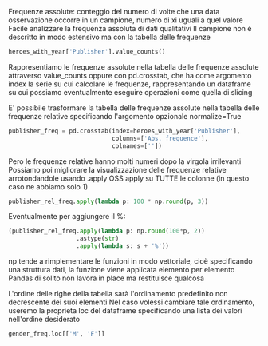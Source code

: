 Frequenze assolute: conteggio del numero di volte che una data osservazione occorre in un campione, numero di xi uguali a quel valore
Facile analizzare la frequenza assoluta di dati qualitativi
Il campione non è descritto in modo estensivo ma con la tabella delle frequenze
```python
heroes_with_year['Publisher'].value_counts()
```
Rappresentiamo le frequenze assolute nella tabella delle frequenze assolute attraverso value_counts oppure con pd.crosstab, che ha come argomento index la serie su cui calcolare le frequenze, rappresentando un dataframe su cui possiamo eventualmente eseguire operazioni come quella di slicing

E' possibile trasformare la tabella delle frequenze assolute nella tabella delle frequenze relative specificando l'argomento opzionale normalize=True
```python
publisher_freq = pd.crosstab(index=heroes_with_year['Publisher'],
                             columns=['Abs. frequence'],
                             colnames=[''])
```

Pero le frequenze relative hanno molti numeri dopo la virgola irrilevanti
Possiamo poi migliorare la visualizzazione delle frequenze relative arrotondandole usando .apply
OSS apply su TUTTE le colonne (in questo caso ne abbiamo solo 1)

```python
publisher_rel_freq.apply(lambda p: 100 * np.round(p, 3))
```

Eventualmente per aggiungere il %:
```python
(publisher_rel_freq.apply(lambda p: np.round(100*p, 2))
                   .astype(str)
                   .apply(lambda s: s + '%'))
```

np tende a rimplementare le funzioni in modo vettoriale, cioè specificando una struttura dati, la funzione viene applicata elemento per elemento
Pandas di solito non lavora in place ma restituisce qualcosa

L'ordine delle righe della tabella sarà l'ordinamento predefinito non decrescente dei suoi elementi
Nel caso volessi cambiare tale ordinamento, useremo la proprieta loc del dataframe specificando una lista dei valori nell'ordine desiderato
```python
gender_freq.loc[['M', 'F']]
```

